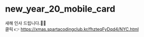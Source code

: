 # new_year_20_mobile_card

새해 인사 드립니다.🙇‍♀️ <br/>
클릭 👉 https://xmas.spartacodingclub.kr/fhzteqFyDqd4/NYC.html

